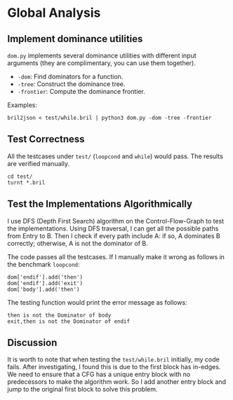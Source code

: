 # Global Analysis
## Implement dominance utilities

`dom.py` implements several dominance utilities with different input arguments (they are complimentary, you can use them together). 
- `-dom`: Find dominators for a function.
- `-tree`: Construct the dominance tree.
- `-frontier`: Compute the dominance frontier.

Examples: 

`bril2json < test/while.bril | python3 dom.py -dom -tree -frontier`

## Test Correctness
All the testcases under `test/` (`loopcond` and `while`) would pass. The results are verified manually. 

```
cd test/
turnt *.bril
```


## Test the Implementations Algorithmically
I use DFS (Depth First Search) algorithm on the Control-Flow-Graph to test the implementations. Using DFS traversal, I can get all the possible paths from Entry to B. Then I check if every path include A: if so, A dominates B correctly; otherwise, A is not the dominator of B. 

The code passes all the testcases. If I manually make it wrong as follows in the benchmark `loopcond`: 
```
dom['endif'].add('then')
dom['endif'].add('exit')
dom['body'].add('then')
```

The testing function would print the error message as follows: 
```
then is not the Dominator of body
exit,then is not the Dominator of endif
```

## Discussion
It is worth to note that when testing the `test/while.bril` initially, my code fails. After investigating, I found this is due to the first block has in-edges. We need to ensure that a CFG has a unique entry block with no predecessors to make the algorithm work. So I add another entry block and jump to the original first block to solve this problem. 
